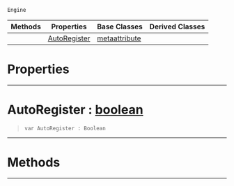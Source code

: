  `Engine`

|Methods|Properties|Base Classes|Derived Classes|
|---|---|---|---|
| |[ AutoRegister](metaeditorscriptobject.md#autoregister-zilch-engine)|[metaattribute](metaattribute.md)| |


 #  Properties


---  
 #  AutoRegister : [boolean](../nada_base_types/boolean.md)

> 
> ```TS:Nada
> var AutoRegister : Boolean


---  
 #  Methods


---  
 

 